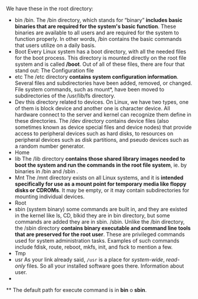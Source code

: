 We have these  in the root directory:
- bin
	 /bin. The /bin directory, which stands for “binary” **includes basic binaries that are required for the system's basic function**. These binaries are available to all users and are required for the system to function properly. In other words, /bin contains the basic commands that users utilize on a daily basis.
- Boot
	Every Linux system has a boot directory, with all the needed files for the boot process. This directory is mounted directly on the root file system and is called **/boot**. Out of all of these files, there are four that stand out: The Configuration file
- etc
	The /etc directory **contains system configuration information**. Several files and subdirectories have been added, removed, or changed. File system commands, such as mount*, have been moved to subdirectories of the /usr/lib/fs directory.
- Dev
	this directory related to devices. On Linux, we have two types, one of them is block device and another one is character device.
	All hardware connect to the server and kernel can recognize them define in these directories.  The /dev directory contains device files (also sometimes known as device special files and device nodes) that provide access to peripheral devices such as hard disks, to resources on peripheral devices such as disk partitions, and pseudo devices such as a random number generator.
- Home
 - lib
	 The /lib directory **contains those shared library images needed to boot the system and run the commands in the root file system**, ie. by binaries in /bin and /sbin .
 - Mnt
	 The /mnt directory exists on all Linux systems, and it is **intended specifically for use as a mount point for temporary media like floppy disks or CDROMs**. It may be empty, or it may contain subdirectories for mounting individual devices.
- Root
- sbin (system binary)
      some commands are built in, and they are existed in the kernel like ls, CD, blkid they are in bin directory, but some commands are added they are in sbin.
	 /sbin. Unlike the /bin directory, the /sbin directory **contains binary executable   and command line tools that are preserved for the root user**. These are privileged commands used for system administration tasks. Examples of such commands include fdisk, route, reboot, mkfs, init, and fsck to mention a few.
- Tmp 
 - usr
	 As your link already said, `/usr` is a place for _system-wide_, _read-only_ files. So all your installed software goes there. Information about user. 
- 

** The default path for execute command is in **bin** o **sbin**.
